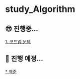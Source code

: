# study_Algorithm

## 😎 진행중...      
<a href="https://codeup.kr/problemset.php">1. 코드업 문제</a>

## 🤩 진행 예정...
<a href="https://www.acmicpc.net/problem/tags">* 백준</a>

